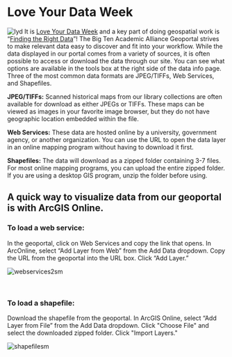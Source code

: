 # Love Your Data Week

![lyd](https://cloud.githubusercontent.com/assets/2367677/22998176/34770d70-f39b-11e6-8bcb-96e82d7deb65.jpeg)
It is [Love Your Data Week](https://loveyourdata.wordpress.com/) and a key part of doing geospatial work is “[Finding the Right Data](https://loveyourdata.wordpress.com/lydw-2017/thursday-2017/)”!  The Big Ten Academic Alliance Geoportal strives to make relevant data easy to discover and fit into your workflow.  While the data displayed in our portal comes from a variety of sources, it is often possible to access or download the data through our site. You can see what options are available in the tools box at the right side of the data info page. Three of the most common data formats are JPEG/TIFFs, Web Services, and Shapefiles.   

**JPEG/TIFFs:** Scanned historical maps from our library collections are often available for download as either JPEGs or TIFFs.  These maps can be viewed as images in your favorite image browser, but they do not have geographic location embedded within the file. 

**Web Services:** These data are hosted online by a university, government agency, or another organization.  You can use the URL to open the data layer in an online mapping program without having to download it first. 

**Shapefiles:**  The data will download as a zipped folder containing 3-7 files. For most online mapping programs, you can upload the entire zipped folder. If you are using a desktop GIS program, unzip the folder before using.  

## A quick way to visualize data from our geoportal is with ArcGIS Online.

### **To load a web service:**
 In the geoportal, click on Web Services and copy the link that opens. In ArcOnline, select “Add Layer from Web” from the Add Data dropdown.  Copy the URL from the geoportal into the URL box. Click “Add Layer.” 

![webservices2sm](https://cloud.githubusercontent.com/assets/2367677/22997997/85619b16-f39a-11e6-8f36-db0afd22f923.gif)
 
 <br>
 
 
### **To load a shapefile:** 
Download the shapefile from the geoportal. In ArcGIS Online,  select “Add Layer from File” from the Add Data dropdown.  Click "Choose File" and select the downloaded zipped folder.  Click "Import Layers." 

![shapefilesm](https://cloud.githubusercontent.com/assets/2367677/22998003/8aafc8d6-f39a-11e6-8bdc-f0cb203d25f7.gif)
